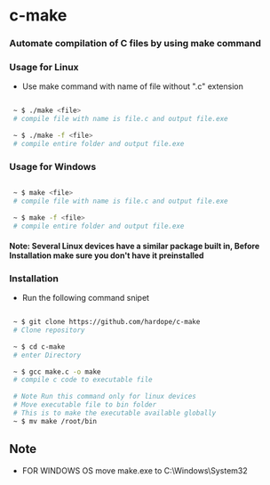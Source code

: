 # c-make

### Automate compilation of C files by using make command

### Usage for Linux
* Use make command with name of file without ".c" extension

``` bash

 ~ $ ./make <file>
 # compile file with name is file.c and output file.exe
 
 ~ $ ./make -f <file>
 # compile entire folder and output file.exe

```

### Usage for Windows
``` bash

 ~ $ make <file>
 # compile file with name is file.c and output file.exe
 
 ~ $ make -f <file>
 # compile entire folder and output file.exe

```

#### Note: Several Linux devices have a similar package built in, Before Installation make sure you don't have it preinstalled

### Installation

* Run the following command snipet

``` bash

 ~ $ git clone https://github.com/hardope/c-make
 # Clone repository
 
 ~ $ cd c-make
 # enter Directory
 
 ~ $ gcc make.c -o make
 # compile c code to executable file
 
 # Note Run this command only for linux devices
 # Move executable file to bin folder
 # This is to make the executable available globally
 ~ $ mv make /root/bin

```

## Note
* FOR WINDOWS OS move make.exe to C:\Windows\System32
